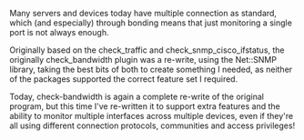 Many servers and devices today have multiple connection as standard, which (and especially) through bonding means that just monitoring a single port is not always enough.

Originally based on the check\_traffic and check\_snmp\_cisco\_ifstatus, the originally check\_bandwidth plugin was a re-write, using the Net::SNMP library, taking the best bits of both to create something I needed, as neither of the packages supported the correct feature set I required.

Today, check-bandwidth is again a complete re-write of the original program, but this time I've re-written it to support extra features and the ability to monitor multiple interfaces across multiple devices, even if they're all using different connection protocols, communities and access privileges!